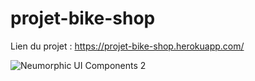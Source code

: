 # projet-bike-shop

Lien du projet : https://projet-bike-shop.herokuapp.com/

![Neumorphic UI Components 2](https://user-images.githubusercontent.com/56520774/125678558-d21491f6-27dd-4df5-9644-938e5dd639fb.png)


